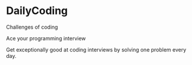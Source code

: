 # DailyCoding
Challenges of coding

Ace your programming interview

Get exceptionally good at coding interviews by solving one problem every day.
